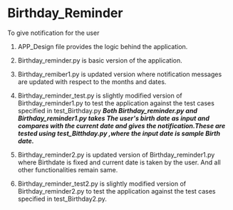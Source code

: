 # Birthday_Reminder
To give notification for the user
1. APP_Design file provides the logic behind the application.
2. Birthday_reminder.py is basic version of the application.
3. Birthday_remiber1.py is updated version where notification messages are updated with respect to the months and dates. 
4. Birthday_reminder_test.py is slightly modified version of Birthday_reminder1.py to test the application against the test cases specified in test_Birthday.py
***Both Birthday_reminder.py and  Birthday_reminder1.py takes The user's birth date as input and compares with the current date and gives the notification.These are tested using test_Bitthday.py ,where the input date is sample Birth date.***

5. Birthday_reminder2.py is updated version of Birthday_reminder1.py where Birthdate is fixed and current date is taken by the user. And all other functionalities remain same.
6. Birthday_reminder_test2.py is slightly modified version of Birthday_reminder2.py to test the application against the test cases specified in test_Birthday2.py.
